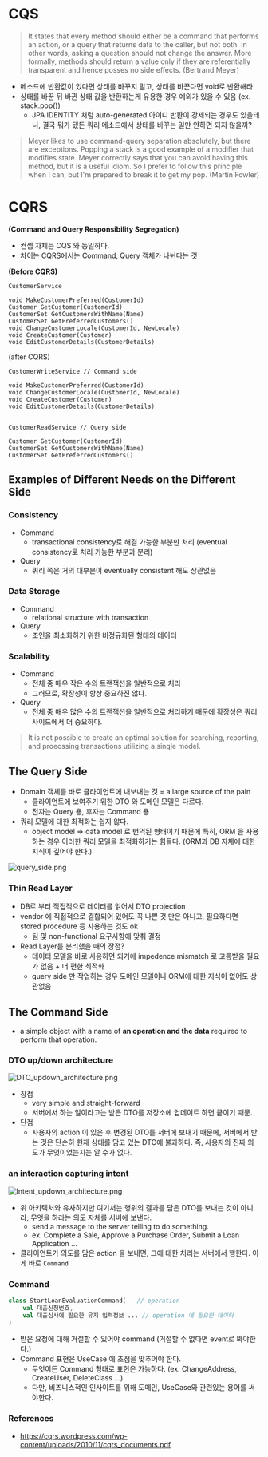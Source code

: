 # CQS

> It states that every method should either be a command that performs an action, or a query that returns data to the caller, but not both. In other words, asking a question should not change the answer. More formally, methods should return a value only if they are referentially transparent and hence posses no side effects. (Bertrand Meyer)

- 메소드에 반환값이 있다면 상태를 바꾸지 말고, 상태를 바꾼다면 void로 반환해라
- 상태를 바꾼 뒤 바뀐 상태 값을 반환하는게 유용한 경우 예외가 있을 수 있음 (ex. stack.pop()) 
  - JPA IDENTITY 처럼 auto-generated 아이디 반환이 강제되는 경우도 있을테니, 결국 뭐가 됐든 쿼리 메소드에서 상태를 바꾸는 일만 안하면 되지 않을까?

> Meyer likes to use command-query separation absolutely, but there are exceptions. Popping a stack is a good example of a modifier that modifies state. Meyer correctly says that you can avoid having this method, but it is a useful idiom. So I prefer to follow this principle when I can, but I'm prepared to break it to get my pop. (Martin Fowler)

# CQRS 
**(Command and Query Responsibility Segregation)**
- 컨셉 자체는 CQS 와 동일하다.
- 차이는 CQRS에서는 Command, Query 객체가 나뉜다는 것

**(Before CQRS)**
```
CustomerService

void MakeCustomerPreferred(CustomerId)
Customer GetCustomer(CustomerId)
CustomerSet GetCustomersWithName(Name)
CustomerSet GetPreferredCustomers()
void ChangeCustomerLocale(CustomerId, NewLocale)
void CreateCustomer(Customer)
void EditCustomerDetails(CustomerDetails)
```

(after CQRS)
```
CustomerWriteService // Command side

void MakeCustomerPreferred(CustomerId)
void ChangeCustomerLocale(CustomerId, NewLocale)
void CreateCustomer(Customer)
void EditCustomerDetails(CustomerDetails)


CustomerReadService // Query side

Customer GetCustomer(CustomerId)
CustomerSet GetCustomersWithName(Name)
CustomerSet GetPreferredCustomers()
```

## Examples of Different Needs on the Different Side

### Consistency
- Command
  - transactional consistency로 해결 가능한 부분만 처리 (eventual consistency로 처리 가능한 부분과 분리)
- Query 
  - 쿼리 쪽은 거의 대부분이 eventually consistent 해도 상관없음

### Data Storage
- Command
  - relational structure with transaction
- Query
  - 조인을 최소화하기 위한 비정규화된 형태의 데이터

### Scalability
- Command
  - 전체 중 매우 작은 수의 트랜잭션을 일반적으로 처리
  - 그러므로, 확장성이 항상 중요하진 않다.
- Query
  - 전체 중 매우 많은 수의 트랜잭션을 일반적으로 처리하기 때문에 확장성은 쿼리 사이드에서 더 중요하다.

> It is not possible to create an optimal solution for searching, reporting, and proecssing transactions utilizing a single model.


## The Query Side

- Domain 객체를 바로 클라이언트에 내보내는 것 = a large source of the pain
  - 클라이언트에 보여주기 위한 DTO 와 도메인 모델은 다르다.
  - 전자는 Query 용, 후자는 Command 용
- 쿼리 모델에 대한 최적화는 쉽지 않다.
  - object model => data model 로 번역된 형태이기 때문에 특히, ORM 을 사용하는 경우 이러한 쿼리 모델을 최적화하기는 힘들다. (ORM과 DB 자체에 대한 지식이 깊어야 한다.) 

![query_side.png](query_side.png)

### Thin Read Layer

- DB로 부터 직접적으로 데이터를 읽어서 DTO projection
- vendor 에 직접적으로 결합되어 있어도 꼭 나쁜 것 만은 아니고, 필요하다면 stored procedure 등 사용하는 것도 ok
  - 팀 및 non-functional 요구사항에 맞춰 결정
- Read Layer를 분리했을 때의 장점?
  - 데이터 모델을 바로 사용하면 되기에 impedence mismatch 로 고통받을 필요가 없음 + 더 편한 최적화
  - query side 만 작업하는 경우 도메인 모델이나 ORM에 대한 지식이 없어도 상관없음


## The Command Side
- a simple object with a name of **an operation and the data** required to perform that operation.

### DTO up/down architecture 

![DTO_updown_architecture.png](DTO_updown_architecture.png)

- 장점
  - very simple and straight-forward
  - 서버에서 하는 일이라고는 받은 DTO를 저장소에 업데이트 하면 끝이기 때문.
- 단점
  - 사용자의 action 이 있은 후 변경된 DTO를 서버에 보내기 때문에, 서버에서 받는 것은 단순히 현재 상태를 담고 있는 DTO에 불과하다. 즉, 사용자의 진짜 의도가 무엇이었는지는 알 수가 없다.


### an interaction capturing intent

![Intent_updown_architecture.png](Intent_updown_architecture.png)

- 위 아키텍처와 유사하지만 여기서는 행위의 결과를 담은 DTO를 보내는 것이 아니라, 무엇을 하라는 의도 자체를 서버에 보낸다.
  - send a message to the server telling to do something.
  - ex. Complete a Sale, Approve a Purchase Order, Submit a Loan Application ...
- 클라이언트가 의도를 담은 action 을 보내면, 그에 대한 처리는 서버에서 행한다. 이게 바로 `Command`

### Command

```kotlin
class StartLoanEvaluationCommand(   // operation
    val 대출신청번호,
    val 대출심사에 필요한 유저 입력정보 ... // operation 에 필요한 데이터
)
```

- 받은 요청에 대해 거절할 수 있어야 command (거절할 수 없다면 event로 봐야한다.)
- Command 표현은 UseCase 에 초점을 맞추어야 한다.
  - 무엇이든 Command 형태로 표현은 가능하다. (ex. ChangeAddress, CreateUser, DeleteClass ...)
  - 다만, 비즈니스적인 인사이트를 위해 도메인, UseCase와 관련있는 용어를 써야한다.


### References
- https://cqrs.wordpress.com/wp-content/uploads/2010/11/cqrs_documents.pdf